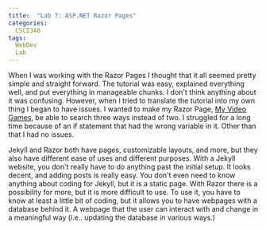 ```yaml
---
title:  "Lab 7: ASP.NET Razor Pages"
categories:
  CSCI340
tags:
  WebDev
  Lab
---
```

When I was working with the Razor Pages I thought that it all seemed pretty simple and straight forward. The tutorial was easy, explained everything well, and put everything in manageable chunks. I don't think anything about it was confusing. However, when I tried to translate the tutorial into my own thing I began to have issues. I wanted to make my Razor Page, [My Video Games](https://github.com/Jqual1/csci340lab7), be able to search three ways instead of two. I struggled for a long time because of an if statement that had the wrong variable in it. Other than that I had no issues.

Jekyll and Razor both have pages, customizable layouts, and more, but they also have different ease of uses and different purposes. With a Jekyll website, you don't really have to do anything past the initial setup. It looks decent, and adding posts is really easy. You don't even need to know anything about coding for Jekyll, but it is a static page.
With Razor there is a possibility for more, but it is more difficult to use. To use it, you have to know at least a little bit of coding, but it allows you to have webpages with a database behind it. A webpage that the user can interact with and change in a meaningful way (i.e.. updating the database in various ways.)
